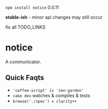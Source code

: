 `npm install notice` 0.0.11 

**stable-ish** - minor api changes may still occur

fix all TODO_LINKS

notice
======

A communicator.

Quick Faqts
-----------

* `'coffee-script' is 'zen-garden'`
* `cake dev` watches & compiles & tests
* `browse('./spec') = clarity++` 


